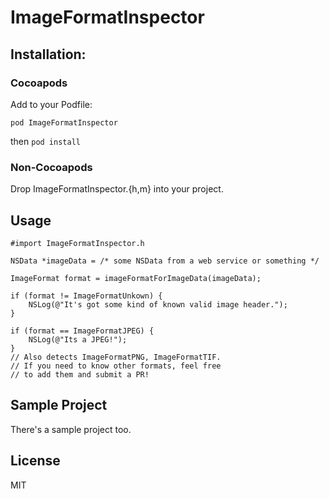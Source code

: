 # ImageFormatInspector

## Installation:

### Cocoapods

Add to your Podfile:

`pod ImageFormatInspector`

then `pod install`

### Non-Cocoapods

Drop ImageFormatInspector.{h,m} into your project.


## Usage

    #import ImageFormatInspector.h
    
    NSData *imageData = /* some NSData from a web service or something */
    
    ImageFormat format = imageFormatForImageData(imageData);
    
    if (format != ImageFormatUnkown) {
        NSLog(@"It's got some kind of known valid image header.");
    }
    
    if (format == ImageFormatJPEG) {
        NSLog(@"Its a JPEG!");
    }
    // Also detects ImageFormatPNG, ImageFormatTIF.
    // If you need to know other formats, feel free 
    // to add them and submit a PR!

## Sample Project

There's a sample project too.


## License

MIT
